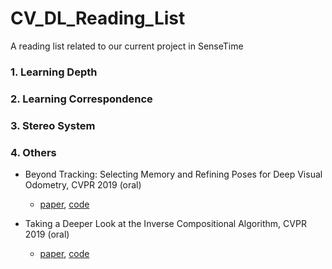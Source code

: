 # CV_DL_Reading_List
A reading list related to our current project in SenseTime

### 1. Learning Depth

### 2. Learning Correspondence

### 3. Stereo System

### 4. Others
* Beyond Tracking: Selecting Memory and Refining Poses for Deep Visual Odometry, CVPR 2019 (oral)
  * [paper](https://arxiv.org/abs/1904.01892), [code]()
  
* Taking a Deeper Look at the Inverse Compositional Algorithm, CVPR 2019 (oral)
  * [paper](http://www.cvlibs.net/publications/Lv2019CVPR.pdf), [code](https://github.com/lvzhaoyang/DeeperInverseCompositionalAlgorithm)
  
  
